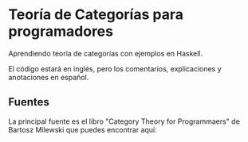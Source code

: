# Teoría de Categorías para programadores

Aprendiendo teoría de categorías con ejemplos en Haskell.

El código estará en inglés, pero los comentarios, explicaciones y anotaciones en español.

## Fuentes

La principal fuente es el libro "Category Theory for Programmaers" de Bartosz Milewski que puedes encontrar aquí: